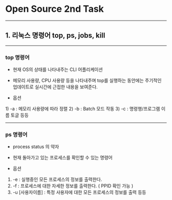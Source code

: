 # Open Source 2nd Task 
---
## 1. 리눅스 명령어 top, ps, jobs, kill
---
### top 명령어

* 현재 OS의 상태를 나타내주는 CLI 어플리케이션

* 메모리 사용량, CPU 사용량 등을 나타내주며 top를 실행하는 동안에는 주기적인 업데이트로 실시간에 근접한 내용을 보여준다.

* 옵션

1) -a : 메모리 사용량에 따라 정렬
2) -b : Batch 모드 작동
3) -c : 명령행/프로그램 이름 토글
등등

---
### ps 명령어

* process status 의 약자

* 현재 돌아가고 있는 프로세스를 확인할 수 있는 명령어

* 옵션

1) -e : 실행중인 모든 프로세스의 정보를 출력한다.
2) -f : 프로세스에 대한 자세한 정보를 출력한다. ( PPID 확인 가능 )
3) -u [사용자이름] : 특정 사용자에 대한 모든 프로세스의 정보를 출력
등등
